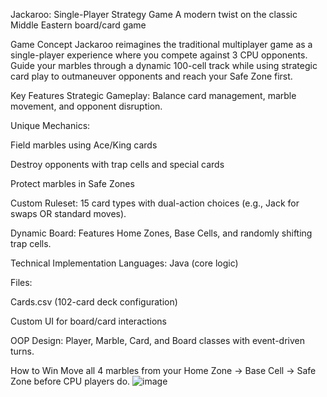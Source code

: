 Jackaroo: Single-Player Strategy Game
A modern twist on the classic Middle Eastern board/card game

Game Concept
Jackaroo reimagines the traditional multiplayer game as a single-player experience where you compete against 3 CPU opponents. Guide your marbles through a dynamic 100-cell track while using strategic card play to outmaneuver opponents and reach your Safe Zone first.

Key Features
Strategic Gameplay: Balance card management, marble movement, and opponent disruption.

Unique Mechanics:

Field marbles using Ace/King cards

Destroy opponents with trap cells and special cards

Protect marbles in Safe Zones

Custom Ruleset: 15 card types with dual-action choices (e.g., Jack for swaps OR standard moves).

Dynamic Board: Features Home Zones, Base Cells, and randomly shifting trap cells.

Technical Implementation
Languages: Java (core logic)

Files:

Cards.csv (102-card deck configuration)

Custom UI for board/card interactions

OOP Design: Player, Marble, Card, and Board classes with event-driven turns.

How to Win
Move all 4 marbles from your Home Zone → Base Cell → Safe Zone before CPU players do.
![image](https://github.com/user-attachments/assets/25a7cad4-77f9-4970-be8e-04570758dade)

